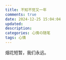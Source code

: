 ```yaml
---
title: 不知不觉又一年
comments: true
date: 2024-12-25 15:04:04
updated:
description: 
categories: 心情の随笔
tags: 心情
---
```




烟花短暂，我们永远。